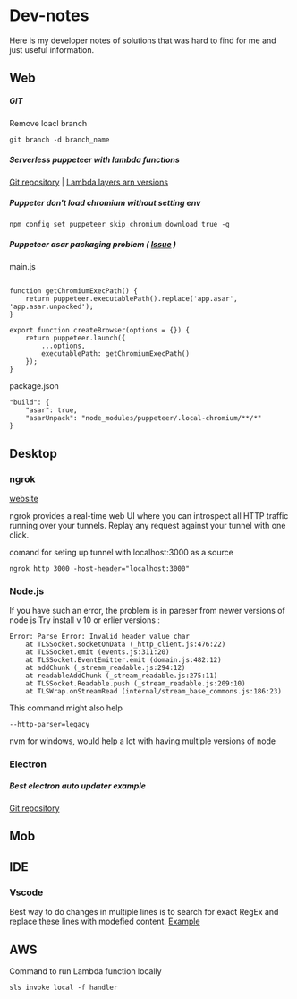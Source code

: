# Dev-notes
Here is my developer notes of solutions that was hard to find for me and just useful information.

## Web

##### GIT
Remove loacl branch
```
git branch -d branch_name
```


##### Serverless puppeteer with lambda functions
[Git repository](https://github.com/serverless/examples/tree/master/aws-node-puppeteer) | 
[Lambda layers arn versions](https://github.com/shelfio/chrome-aws-lambda-layer)


##### Puppeter don't load chromium without setting env
```
npm config set puppeteer_skip_chromium_download true -g
``` 

##### Puppeteer asar packaging problem ( [Issue](https://github.com/puppeteer/puppeteer/issues/2134) ) 

main.js
```

function getChromiumExecPath() {
    return puppeteer.executablePath().replace('app.asar', 'app.asar.unpacked');
}

export function createBrowser(options = {}) {
    return puppeteer.launch({
        ...options,
        executablePath: getChromiumExecPath()
    });
}

```

package.json
```
"build": {
    "asar": true,
    "asarUnpack": "node_modules/puppeteer/.local-chromium/**/*"
}
```

## Desktop

### ngrok

[website](https://ngrok.com/)

ngrok provides a real-time web UI where you can introspect all HTTP traffic running over your tunnels. Replay any request against your tunnel with one click.

comand for seting up tunnel with localhost:3000 as a source
```
ngrok http 3000 -host-header="localhost:3000"
```

### Node.js
If you have such an error, the problem is in pareser from newer versions of node js  Try install v 10 or erlier versions :
```
Error: Parse Error: Invalid header value char
    at TLSSocket.socketOnData (_http_client.js:476:22)
    at TLSSocket.emit (events.js:311:20)
    at TLSSocket.EventEmitter.emit (domain.js:482:12)
    at addChunk (_stream_readable.js:294:12)
    at readableAddChunk (_stream_readable.js:275:11)
    at TLSSocket.Readable.push (_stream_readable.js:209:10)
    at TLSWrap.onStreamRead (internal/stream_base_commons.js:186:23)
```
This command might also help
```
--http-parser=legacy
```

nvm for windows, would help a lot with having multiple versions of node

### Electron

##### Best electron auto updater example
[Git repository](https://github.com/iffy/electron-updater-example)


## Mob

## IDE

### Vscode

Best way to do changes in multiple lines is to search for exact RegEx and replace these lines with modefied content. [Example](https://stackoverflow.com/a/44793837)

## AWS

Command to run Lambda function locally 
```
sls invoke local -f handler
```
